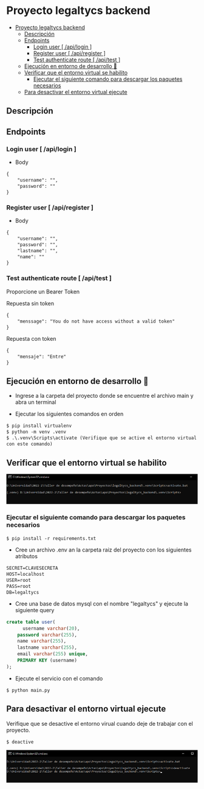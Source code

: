 # Proyecto legaltycs backend

<!--toc:start-->
- [Proyecto legaltycs backend](#proyecto-legaltycs-backend)
  - [Descripción](#descripción)
  - [Endpoints](#endpoints)
    - [Login user [ /api/login ]](#login-user-apilogin)
    - [Register user [ /api/register ]](#register-user-apiregister)
    - [Test authenticate route [ /api/test ]](#test-authenticate-route-apitest)
  - [Ejecución en entorno de desarrollo :rocket:](#ejecución-en-entorno-de-desarrollo-rocket)
  - [Verificar que el entorno virtual se habilito](#verificar-que-el-entorno-virtual-se-habilito)
    - [Ejecutar el siguiente comando para descargar los paquetes necesarios](#ejecutar-el-siguiente-comando-para-descargar-los-paquetes-necesarios)
  - [Para desactivar el entorno virtual ejecute](#para-desactivar-el-entorno-virtual-ejecute)
<!--toc:end-->

## Descripción

## Endpoints

### Login user [ /api/login ]
- Body
```
{
    "username": "",
    "password": ""
}
```
### Register user [ /api/register ]
- Body
```
{
    "username": "",
    "password": "",
    "lastname": "",
    "name": ""
}
```
### Test authenticate route [ /api/test ]
Proporcione un Bearer Token

Repuesta sin token
```
{
    "menssage": "You do not have access without a valid token"
}
```
Repuesta con token
```
{
    "mensaje": "Entre"
}
```


## Ejecución en entorno de desarrollo :rocket:

- Ingrese a la carpeta del proyecto donde se encuentre el archivo main y abra un terminal

- Ejecutar los siguientes comandos en orden

```
$ pip install virtualenv
$ python -m venv .venv
$ .\.venv\Scripts\activate (Verifique que se active el entorno virtual con este comando)
```
## Verificar que el entorno virtual se habilito

![activate](./img/activar_entorno_virtual.png)

### Ejecutar el siguiente comando para descargar los paquetes necesarios

```
$ pip install -r requirements.txt 

```
- Cree un archivo .env an la carpeta raiz del proyecto con los siguientes atributos

```
SECRET=CLAVESECRETA
HOST=localhost
USER=root
PASS=root
DB=legaltycs
```
- Cree una base de datos mysql con el nombre "legaltycs" y ejecute la siguiente query

``` sql
create table user(
	  username varchar(20),
    password varchar(255),
    name varchar(255),
    lastname varchar(255),
    email varchar(255) unique,
    PRIMARY KEY (username)
);
```
- Ejecute el servicio con el comando
```
$ python main.py
```

## Para desactivar el entorno virtual ejecute

Verifique que se desactive el entorno virual cuando deje de trabajar con el proyecto.

```
$ deactive 
```

![deactivate](./img/desactivar_entorno_virtual.png)
